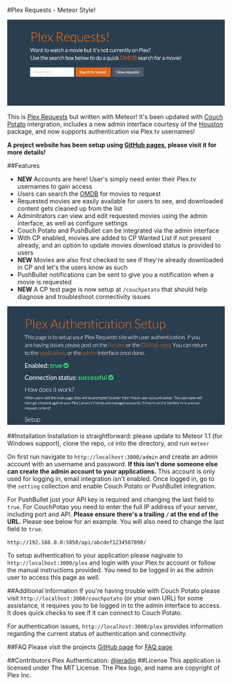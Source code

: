 #Plex Requests - Meteor Style!

![plexrequestshomepage](Screenshot03.png)

This is [Plex Requests](https://github.com/lokenx/plexrequests) but written with Meteor! It's been updated with [Couch Potato](https://github.com/RuudBurger/CouchPotatoServer) intergration, includes a new admin interface courtesy of the [Houston](https://github.com/gterrono/houston) package, and now supports authentication via Plex.tv usernames!

**A project website has been setup using [GitHub pages](http://8bits.ca/plexrequests-meteor), please visit it for more details!**

##Features
* **NEW** Accounts are here! User's simply need enter their Plex.tv usernames to gain access
* Users can search the [OMDB](http://www.omdbapi.com/) for movies to request
* Requested movies are easily available for users to see, and downloaded content gets cleaned up from the list
* Adminitrators can view and edit requested movies using the admin interface, as well as configure settings
* Couch Potato and PushBullet can be integrated via the admin interface
 * With CP enabled, movies are added to CP Wanted List if not present already, and an option to update movies download status is provided to users
 * **NEW** Movies are also first checked to see if they're already downloaded in CP and let's the users know as such
 * PushBullet notifications can be sent to give you a notification when a movie is requested
* **NEW** A CP test page is now setup at `/couchpotato` that should help diagnose and troubleshoot connectivity issues

![Plex Authentication](Screenshot10.png)

##Installation
Installation is straightforward: please update to Meteor 1.1 (for Windows support), clone the repo, `cd` into the directory, and run `meteor`

On first run navigate to `http://localhost:3000/admin` and create an admin account with an username and password. **If this isn't done someone else can create the admin account to your applications.** This account is only used for logging in, email integration isn't enabled. Once logged in, go to the `setting` collection and enable Couch Potato or PushBullet integration.

For PushBullet just your API key is required and changing the last field to `true`. For CouchPotao you need to enter the full IP address of your server, including port and API. **Please ensure there's a trailing `/` at the end of the URL.** Please see below for an example. You will also need to change the last field to `true`.  

    http://192.168.0.0:5050/api/abcdef1234567890/

To setup authentication to your application please nagivate to `http://localhost:3000/plex` and login with your Plex.tv account or follow the manual instructions provided. You need to be logged in as the admin user to access this page as well.

##Additional Information
If you're having trouble with Couch Potato please visit `http://localhost:3000/couchpotato` (or your own URL) for some assistance, it requires you to be logged in to the admin interface to access. It does quick checks to see if it can connect to Couch Potato.

For authentication issues, `http://localhost:3000/plex` provides information regarding the current status of authentication and connectivity.

##FAQ
Please visit the projects [GitHub page](http://lokenx.github.io/plexrequests-meteor) for [FAQ page](http://lokenx.github.io/plexrequests-meteor/faq)


##Contributors
Plex Authentication: [@jeradin](https://github.com/Jeradin)
##License
This application is licensed under The MIT License. The Plex logo, and name are copyright of Plex Inc.
